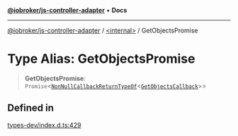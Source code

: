 [**@iobroker/js-controller-adapter**](../../README.md) • **Docs**

***

[@iobroker/js-controller-adapter](../../globals.md) / [\<internal\>](../README.md) / GetObjectsPromise

# Type Alias: GetObjectsPromise

> **GetObjectsPromise**: `Promise`\<[`NonNullCallbackReturnTypeOf`](NonNullCallbackReturnTypeOf.md)\<[`GetObjectsCallback`](GetObjectsCallback.md)\>\>

## Defined in

[types-dev/index.d.ts:429](https://github.com/ioBroker/ioBroker.js-controller/blob/1bddb836daa1042928a00fd5fb5e1f69cf0ebd69/packages/types-dev/index.d.ts#L429)
